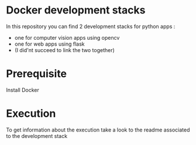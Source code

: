 # Docker development stacks
 In this repository you can find 2 development stacks for python apps : 
  - one for computer vision apps using opencv
  - one for web apps using flask
  - (I did'nt succeed to link the two together) 
  
# Prerequisite
Install Docker

# Execution
To get information about the execution take a look to the readme associated to the development stack
